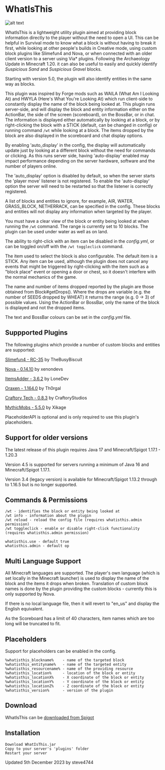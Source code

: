 # WhatIsThis

![alt text](https://user-images.githubusercontent.com/6975392/106388678-9858b180-63d7-11eb-9941-91aaa0ef6fc2.png "WhatIsThis by steve4744")

WhatIsThis is a lightweight utility plugin aimed at providing block information directly to the player without the need to open a UI. This can be helpful in Survival mode to know what a block is without having to break it first, while looking at other people's builds in Creative mode, using custom block plugins like Slimefun4 and Nova, or when connected with an older client version to a server using Via* plugins. Following the Archaeology Update in Minecraft 1.20. it can also be useful to easily and quickly identify  _Suspicious Sand_  and  _Suspicious Gravel_  blocks.

Starting with version 5.0, the plugin will also identify entities in the same way as blocks.

This plugin was inspired by Forge mods such as WAILA (What Am I Looking At) and HWYLA (Here's What You're Looking At) which run client-side to constantly display the name of the block being looked at. This plugin runs server-side, and will display the block and entity information either on the ActionBar, the side of the screen (scoreboard), on the BossBar, or in chat. The information is displayed either automatically by looking at a block, or by right-clicking the block with a STICK (default, can be changed in config) or running command `/wt` while looking at a block. The items dropped by the block are also displayed in the scoreboard and chat display options.

By enabling 'auto_display' in the config, the display will automatically update just by looking at a different block without the need for commands or clicking. As this runs server side, having 'auto-display' enabled may impact performance depending on the server hardware, software and the number of players online.

The 'auto_display' option is disabled by default, so when the server starts the 'player move' listener is not registered. To enable the 'auto-display' option the server will need to be restarted so that the listener is correctly registered.

A list of blocks and entities to ignore, for example, AIR, WATER, GRASS_BLOCK, NETHERRACK, can be specified in the config. These blocks and entities will not display any information when targeted by the player.

You must have a clear view of the block or entity being looked at when running the `/wt` command. The range is currently set to 10 blocks. The plugin can be used under water as well as on land.

The ability to right-click with an item can be disabled in the _config.yml_, or can be toggled on/off with the `/wt toggleclick` command.

The item used to select the block is also configurable. The default item is a STICK. Any item can be used, although the plugin does not cancel any events that might be triggered by right-clicking with the item such as a "block place" event or opening a door or chest, so it doesn't interfere with the normal mechanics of the game.

The name and number of items dropped reported by the plugin are those obtained from Block#getDrops(). Where the drops are variable (e.g. the number of SEEDS dropped by WHEAT) it returns the range (e.g. 0 -> 3) of possible values. Using the ActionBar or BossBar, only the name of the block is displayed and not the dropped items.

The text and BossBar colours can be set in the _config.yml_ file.


## Suppported Plugins

The following plugins which provide a number of custom blocks and entities are supported:

[Slimefun4 - RC-35](https://github.com/Slimefun/Slimefun4/ "Slimefun4") by TheBusyBiscuit

[Nova - 0.14.10](https://github.com/xenondevs/Nova/ "Nova") by xenondevs

[ItemsAdder - 3.6.2](https://www.spigotmc.org/resources/%E2%9C%85must-have%E2%9C%85-itemsadder%E2%9C%A8custom-items-huds-guis-mobs-3dmodels-emojis-blocks-wings-hats-liquids.73355/ "ItemsAdder") by LoneDev

[Oraxen - 1.164.0](https://github.com/oraxen/oraxen/ "Oraxen") by Th0rgal

[Craftory Tech - 0.8.3](https://www.spigotmc.org/resources/craftory-tech.81151/ "Craftory Tech") by CraftoryStudios

[MythicMobs - 5.5.0](https://www.spigotmc.org/resources/mythicmobs-free-version.5702/ "MythicMobs") by Xikage

PlaceholderAPI is optional and is only required to use this plugin's placeholders.


## Support for older versions
The latest release of this plugin requires Java 17 and Minecraft/Spigot 1.17.1 - 1.20.3

Version 4.5 is supported for servers running a minimum of Java 16 and Minecraft/Spigot 1.17.1.

Version 3.4 (legacy version) is available for Minecraft/Spigot 1.13.2 through to 1.16.5 but is no longer supported.


## Commands & Permissions
```
/wt - identifies the block or entity being looked at
/wt info - information about the plugin
/wt reload - reload the config file (requires whatisthis.admin permission)
/wt toggleclick - enable or disable right-click functionality (requires whatisthis.admin permission)
```
```
whatisthis.use - default true
whatisthis.admin - default op
```

## Multi Language Support
All Minecraft languages are supported. The player's own language (which is set locally in the Minecraft launcher) is used to display the name of the block and the items it drops when broken. Translation of custom block names is done by the plugin providing the custom blocks - currently this is only supported by Nova.

If there is no local language file, then it will revert to "en_us" and display the English equivalent.

As the Scoreboard has a limit of 40 characters, item names which are too long will be truncated to fit.


## Placeholders
Support for placeholders can be enabled in the config.

```
%whatisthis_blockname%    - name of the targeted block
%whatisthis_entityname%   - name of the targeted entity
%whatisthis_resourcename% - name of the providing resource
%whatisthis_location%     - location of the block or entity
%whatisthis_locationX%    - X coordinate of the block or entity
%whatisthis_locationY%    - Y coordinate of the block or entity
%whatisthis_locationZ%    - Z coordinate of the block or entity
%whatisthis_version%      - version of the plugin
```
    
## Download
WhatIsThis can be [downloaded from Spigot](https://www.spigotmc.org/resources/whatisthis-identify-the-block-you-are-looking-at.65050/ "WhatIsThis by steve4744")

## Installation

    Download WhatIsThis.jar
    Copy to your server's 'plugins' folder
    Restart your server



Updated 5th December 2023 by steve4744
